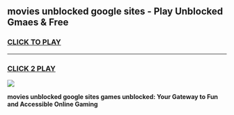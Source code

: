 
## movies unblocked google sites - Play Unblocked Gmaes & Free
<h3>
<a href="https://news.freeplayer.one?title=movies_unblocked_google_sites&ref=16F">CLICK TO PLAY</a></h3>
<hr>

<h3>
<a href="https://news.freeplayer.one?title=movies_unblocked_google_sites&ref=16F">CLICK 2 PLAY</a>
  
</h3>

<a href="https://news.freeplayer.one?title=movies_unblocked_google_sites&ref=16F/"><img src="https://clearcache.store/games.png"></a>


**movies unblocked google sites games unblocked: Your Gateway to Fun and Accessible Online Gaming**
